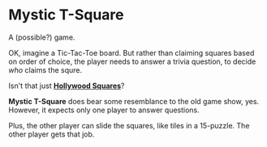 # Mystic T-Square

A (possible?) game.

OK, imagine a Tic-Tac-Toe board.  But rather than claiming squares based on order of choice, the player needs to answer a trivia question, to decide *who* claims the squre.

Isn't that just [**Hollywood Squares**](https://en.wikipedia.org/wiki/Hollywood_Squares)?

**Mystic T-Square** does bear some resemblance to the old game show, yes.  However, it expects only one player to answer questions.

Plus, the other player can slide the squares, like tiles in a 15-puzzle.  The other player gets that job.


